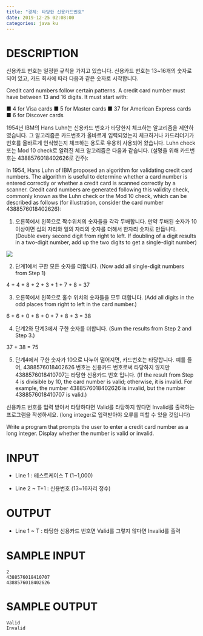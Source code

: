 ```yaml
---
title: "경제: 타당한 신용카드번호"
date: 2019-12-25 02:08:00
categories: java ku
---
```


# DESCRIPTION
신용카드 번호는 일정한 규칙을 가지고 있습니다. 신용카드 번호는 13~16개의 숫자로 되어 있고, 카드 회사에 따라 다음과 같은 숫자로 시작합니다.

Credit card numbers follow certain patterns. A credit card number must have between 13 and 16 digits. It must start with:

■ 4 for Visa cards
■ 5 for Master cards
■ 37 for American Express cards
■ 6 for Discover cards

1954년 IBM의 Hans Luhn는 신용카드 번호가 타당한지 체크하는 알고리즘을 제안하였습니다. 그 알고리즘은 카드번호가 올바르게 입력되었는지 체크하거나 카드리더기가 번호를 올바르게 인식했는지 체크하는 용도로 유용히 사용되어 왔습니다. Luhn check 또는 Mod 10 check로 알려진 체크 알고리즘은 다음과 같습니다. (설명을 위해 카드번호는 4388576018402626로 간주):

In 1954, Hans Luhn of IBM proposed an algorithm for validating credit card numbers. The algorithm is useful to determine whether a card number is entered correctly or whether a credit card is scanned correctly by a scanner. Credit card numbers are generated following this validity check, commonly known as the Luhn check or the Mod 10 check, which can be described as follows (for illustration, consider the card number 4388576018402626):

1. 오른쪽에서 왼쪽으로 짝수위치의 숫자들을 각각 두배합니다. 만약 두배된 숫자가 10이상이면 십의 자리와 일의 자리의 숫자를 더해서 한자리 숫자로 만듭니다. (Double every second digit from right to left. If doubling of a digit results in a two-digit number, add up the two digits to get a single-digit number)

![](https://md.withcs.net/img/java2015/credit_card_number_validation.png)

2. 단계1에서 구한 모든 숫자를 더합니다. (Now add all single-digit numbers from Step 1)

4 + 4 + 8 + 2 + 3 + 1 + 7 + 8 = 37

3. 오른쪽에서 왼쪽으로 홀수 위치의 숫자들을 모두 더합니다. (Add all digits in the odd places from right to left in the card number.)

6 + 6 + 0 + 8 + 0 + 7 + 8 + 3 = 38

4. 단계2와 단계3에서 구한 숫자를 더합니다. (Sum the results from Step 2 and Step 3.)

37 + 38 = 75

5. 단계4에서 구한 숫자가 10으로 나누어 떨어지면, 카드번호는 타당합니다. 예를 들어, 4388576018402626 번호는 신용카드 번호로써 타당하지 않지만 4388576018410707는 타당한 신용카드 번호 입니다. (If the result from Step 4 is divisible by 10, the card number is valid; otherwise, it is invalid. For example, the number 4388576018402626 is invalid, but the number 4388576018410707 is valid.)

신용카드 번호를 입력 받아서 타당하다면 Valid를 타당하지 않다면 Invalid를 출력하는 프로그램을 작성하세요. (long integer로 입력받아야 오류를 피할 수 있을 것입니다)

Write a program that prompts the user to enter a credit card number as a long integer. Display whether the number is valid or invalid. 

 

# INPUT
* Line 1 : 테스트케이스 T (1~1,000)

* Line 2 ~ T+1 : 신용번호 (13~16자리 정수)

 

# OUTPUT
* Line 1 ~ T : 타당한 신용카드 번호면 Valid를 그렇지 않다면 Invalid를 출력

 

# SAMPLE INPUT
```
2
4388576018410707
4388576018402626
```

# SAMPLE OUTPUT
```
Valid
Invalid
```

<script src="https://gist.github.com/DetegiCE/daf3fd489ab5e8e7f5d13f7e8be24d73.js"></script>
